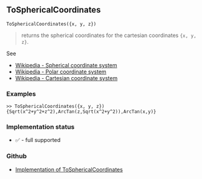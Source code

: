 ## ToSphericalCoordinates

```
ToSphericalCoordinates({x, y, z})
```
 
> returns the spherical coordinates for the cartesian coordinates `{x, y, z}`.


See
* [Wikipedia - Spherical coordinate system](https://en.wikipedia.org/wiki/Spherical_coordinate_system)
* [Wikipedia - Polar coordinate system](https://en.wikipedia.org/wiki/Polar_coordinate_system)
* [Wikipedia - Cartesian coordinate system](https://en.wikipedia.org/wiki/Cartesian_coordinate_system)

### Examples

```
>> ToSphericalCoordinates({x, y, z}) 
{Sqrt(x^2+y^2+z^2),ArcTan(z,Sqrt(x^2+y^2)),ArcTan(x,y)}
```
 

### Implementation status

* &#x2705; - full supported

### Github

* [Implementation of ToSphericalCoordinates](https://github.com/axkr/symja_android_library/blob/master/symja_android_library/matheclipse-core/src/main/java/org/matheclipse/core/builtin/LinearAlgebra.java#L5242) 
